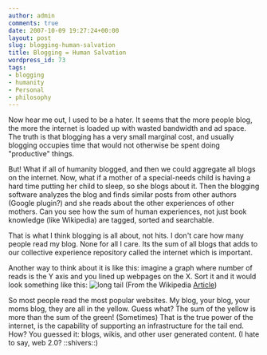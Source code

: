 ```yaml
---
author: admin
comments: true
date: 2007-10-09 19:27:24+00:00
layout: post
slug: blogging-human-salvation
title: Blogging = Human Salvation
wordpress_id: 73
tags:
- blogging
- humanity
- Personal
- philosophy
---
```


Now hear me out, I used to be a hater. It seems that the more people blog, the more the internet is loaded up with wasted bandwidth and ad space. The truth is that blogging has a very small marginal cost, and usually blogging occupies time that would not otherwise be spent doing "productive" things.

But! What if all of humanity blogged, and then we could aggregate all blogs on the internet. Now, what if a mother of a special-needs child is having a hard time putting her child to sleep, so she blogs about it. Then the blogging software analyzes the blog and finds similar posts from other authors (Google plugin?) and she reads about the other experiences of other mothers. Can you see how the sum of human experiences, not just book knowledge (like Wikipedia) are tagged, sorted and searchable.

That is what I think blogging is all about, not hits. I don't care how many people read my blog. None for all I care. Its the sum of all blogs that adds to our collective experience repository called the internet which is important.

Another way to think about it is like this: imagine a graph where number of reads is the Y axis and you lined up webpages on the X. Sort it and it would look something like this:
![long tail](http://upload.wikimedia.org/wikipedia/commons/thumb/8/8a/Long_tail.svg/250px-Long_tail.svg.png)
(From the Wikipedia [Article](http://en.wikipedia.org/wiki/The_Long_Tail))

So most people read the most popular websites. My blog, your blog, your moms blog, they are all in the yellow. Guess what? The sum of the yellow is more than the sum of the green! (Sometimes) That is the true power of the internet, is the capability of supporting an infrastructure for the tail end. How? You guessed it: blogs, wikis, and other user generated content. (I hate to say, web 2.0? ::shivers::)

